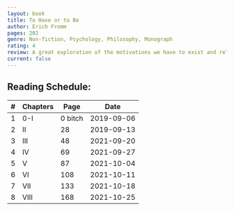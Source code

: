 ```yaml
---
layout: book
title: To Have or to Be
author: Erich Fromm
pages: 202
genre: Non-fiction, Psychology, Philosophy, Monograph
rating: 4
review: A great exploration of the motivations we have to exist and relate to others.
current: false
---
```


## Reading Schedule: 

| # | Chapters | Page | Date | 
|-----|-----|-----|-----|
| 1 | 0-I | 0 bitch | 2019-09-06 |
| 2 | II | 28 | 2019-09-13 |
| 3 | III | 48 | 2021-09-20 |
| 4 | IV | 69 | 2021-09-27 |
| 5 | V | 87 | 2021-10-04 |
| 6 | VI | 108 | 2021-10-11 |
| 7 | VII | 133 | 2021-10-18 |
| 8 | VIII | 168 | 2021-10-25 |
